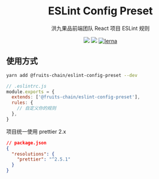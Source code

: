 <h1 align="center">ESLint Config Preset</h1>

<div align="center">
洪九果品前端团队 React 项目 ESLint 规则
</div>

[eslint-config-preset]: https://www.npmjs.com/package/@fruits-chain/eslint-config-preset

<div align="center">

[![](https://img.shields.io/npm/v/@fruits-chain/eslint-config-preset)][eslint-config-preset]
[![](https://img.shields.io/npm/dm/@fruits-chain/eslint-config-preset.svg)][eslint-config-preset]
[![lerna](https://img.shields.io/badge/maintained%20with-lerna-cc00ff.svg)](https://lerna.js.org/)

</div>

## 使用方式

```bash
yarn add @fruits-chain/eslint-config-preset --dev
```

```js
// .eslintrc.js
module.exports = {
  extends: ['@fruits-chain/eslint-config-preset'],
  rules: {
    // 自定义你的规则
  },
}
```

项目统一使用 prettier 2.x

```json
// package.json
{
  "resolutions": {
    "prettier": "^2.5.1"
  }
}
```
